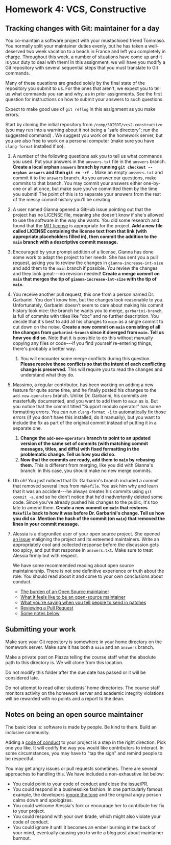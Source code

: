 ---
---
# Homework 4: VCS, Constructive

## Tracking changes with Git: maintainer for a day

You co-maintain a software project with your mustachioed friend Tommaso. You
normally split your maintainer duties evenly, but he has taken a well-deserved
two week vacation to a beach in France and left you completely in charge.
Throughout this week, a number of situations have come up and it is your duty
to deal with them! In this assignment, we will have you modify a Git repository
with several sequential steps that you must translate to Git commands.

Many of these questions are graded solely by the final state of the repository
you submit to us. For the ones that aren't, we expect you to tell us what
commands you ran and why, as in prior assignments. See the first question for
instructions on how to submit your answers to such questions.

Expect to make good use of `git reflog` in this assignment as you make errors.

Start by cloning the initial repository from
`/comp/50ISDT/vcs2-constructive` (you may run into a warning about it not
being a "safe directory"; run the suggested command) . We suggest you work on
the homework server, but you are also free to work on a personal computer (make
sure you have `clang-format` installed if so).

1. A number of the following questions ask you to tell us what commands you
   used. Put your answers in the `answers.txt` file in the `answers` branch.
   **Create a local orphan `answers` branch by running `git
   checkout --orphan answers` and then `git rm -rf .`** Make an empty
   `answers.txt` and commit it to the `answers` branch. As you answer our
   questions, make commits to that branch. You may commit your answers either
   one-by-one or all at once, but make sure you've committed them by the time
   you submit!
   The point of this is to separate your answers from the rest of the messy
   commit history you'll be creating.
1. A user named Gianna opened a GitHub issue pointing out that the project has
   no LICENSE file, meaning she doesn't know if she's allowed to use the
   software in the way she wants. You did some research and found that the [MIT
   license](https://choosealicense.com/licenses/mit/) is appropriate for the
   project. **Add a new file called LICENSE containing the license text from
   that link (with appropriate placeholders filled in), then commit the
   addition to the `main` branch with a descriptive commit message.**
1. Encouraged by your prompt addition of a license, Gianna has done some work
   to adapt the project to her needs. She has sent you a pull request, asking
   you to review the changes in `gianna-increase-int-size` and add them to the
   `main` branch if possible. You review the changes and they look great---no
   revision needed! **Create a merge commit on `main` that merges the tip of
   `gianna-increase-int-size` with the tip of `main`.**
1. You receive another pull request, this one from a person named Dr.
   Garbarini. You don't know him, but the changes look reasonable to you.
   Unfortunately, Garbarini doesn't seem to care about making his commit
   history look nice: the branch he wants you to merge, `garbarini-branch`, is
   full of commits with titles like "doc" and no further description. You
   decide that it's best to add all his changes to `main` as a single commit to
   cut down on the noise. **Create a new commit on `main` consisting of all the
   changes from `garbarini-branch` since it diverged from `main`. Tell us how
   you did so.** Note that it is possible to do this without manually copying
   any files or code---if you find yourself re-entering things, there's
   probably a better way.
   1. You will encounter some merge conflicts during this question. **Please
      resolve those conflicts so that the intent of each conflicting change is
      preserved.** This will require you to read the changes and understand
      what they do.
1. Massimo, a regular contributor, has been working on adding a new feature for
   quite some time, and he finally posted his changes to the
   `add-new-operators` branch. Unlike Dr.  Garbarini, his commits are
   masterfully documented, and you want to add them to `main` as is. But you
   notice that the commit titled "Support modulo operator" has some formatting
   errors. You can run `clang-format -i` to automatically fix those errors
   (if you don't have this installed, do it manually), but you want to include
   the fix as part of the original commit instead of putting it in a separate
   one.
   1. **Change the `add-new-operators` branch to point to an updated version of
      the same set of commits (with matching commit messages, titles, and
      diffs) with fixed formatting in the problematic change. Tell us how you
      did so.**
   1. **Now that the commits are ready, add them to `main` by rebasing them.**
      This is different from merging, like you did with Gianna's branch: in
      this case, you should make no new merge commits.
1. Uh oh! You just noticed that Dr. Garbarini's branch included a commit that
   removed several lines from `Makefile`. You ask him why and learn that it was
   an accident---he always creates his commits using `git commit -a`, and so he
   didn't notice that he'd inadvertently deleted some code. Since you've
   already pushed his changes to the public, it's too late to amend them.
   **Create a new commit on `main` that restores `Makefile` back to how it was
   before Dr. Garbarini's change. Tell us how you did so. Mention the hash of
   the commit (on `main`) that removed the lines in your commit message.**
1. Alessia is a disgruntled user of your open source project. She opened
   [an issue](04-vcs-constructive-issue.txt) maligning the project and its
   esteemed maintainers. Write an appropriately cool and collected response
   before the discussion gets too spicy, and put that response in
   `answers.txt`. Make sure to treat Alessia firmly but with respect.

   We have some recommended reading about open source maintainership. There is
   not one definitive experience or truth about the role. You should read about
   it and come to your own conclusions about conduct.

   * [The burden of an Open Source maintainer](https://www.jeffgeerling.com/blog/2022/burden-open-source-maintainer)
   * [What it feels like to be an open-source maintainer](https://nolanlawson.com/2017/03/05/what-it-feels-like-to-be-an-open-source-maintainer/)
   * [What you're saying when you tell people to send in patches](https://utcc.utoronto.ca/~cks/space/blog/tech/SendPatchesMeaning)
   * [Reviewing a Pull Request](https://jekyllrb.com/docs/maintaining/reviewing-a-pull-request/)
   * [Some notes below](#notes-on-being-an-open-source-maintainer)

## Submitting your work

Make sure your Git repository is somewhere in your home directory on the
homework server. Make sure it has both a `main` and an `answers` branch.

Make a private post on Piazza telling the course staff what the absolute path
to this directory is. We will clone from this location.

Do not modify this folder after the due date has passed or it will be
considered late.

Do not attempt to read other students' home directories. The course staff
monitors activity on the homework server and academic integrity violations will
be rewarded with no points and a report to the dean.

## Notes on being an open source maintainer

The basic idea is: software is made by people. Be kind to them. Build an
inclusive community.

Adding a [code of conduct](https://opensource.guide/code-of-conduct/) to your
project is a step in the right direction. Pick one you like. It will codify the
way you would like contributors to interact. In some circumstances, you may
have to "tap the sign" and remind people to be respectful.

You may get angry issues or pull requests sometimes. There are several
approaches to handling this. We have included a non-exhaustive list below:

* You could point to your code of conduct and close the issue/PR.
* You could respond in a businesslike fashion. In one particularly famous
  example, the developers [ignore the
  tone](https://jira.mongodb.org/browse/PYTHON-532) and the original angry
  person calms down and apologizes.
* You could welcome Alessia's fork or encourage her to contribute her fix to
  your project.
* You could respond with your own tirade, which might also violate your code of
  conduct.
* You could ignore it until it becomes an ember burning in the back of your
  mind, eventually causing you to write a blog post about maintainer burnout.
